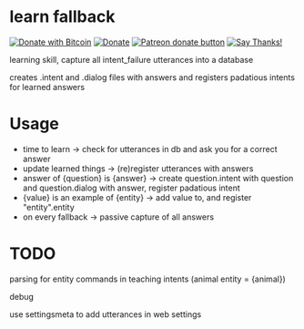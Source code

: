 # learn fallback
[![Donate with Bitcoin](https://en.cryptobadges.io/badge/micro/1QJNhKM8tVv62XSUrST2vnaMXh5ADSyYP8)](https://en.cryptobadges.io/donate/1QJNhKM8tVv62XSUrST2vnaMXh5ADSyYP8)
[![Donate](https://img.shields.io/badge/Donate-PayPal-green.svg)](https://paypal.me/jarbasai)
<span class="badge-patreon"><a href="https://www.patreon.com/jarbasAI" title="Donate to this project using Patreon"><img src="https://img.shields.io/badge/patreon-donate-yellow.svg" alt="Patreon donate button" /></a></span>
[![Say Thanks!](https://img.shields.io/badge/Say%20Thanks-!-1EAEDB.svg)](https://saythanks.io/to/JarbasAl)

learning skill, capture all intent_failure utterances into a database


creates .intent and .dialog files with answers and registers padatious intents for learned answers


# Usage

- time to learn -> check for utterances in db and ask you for a correct answer
- update learned things -> (re)register utterances with answers
- answer of {question} is {answer} -> create question.intent with question and question.dialog with answer, register padatious intent
- {value} is an example of {entity} -> add value to, and register "entity".entity
- on every fallback -> passive capture of all answers

# TODO


parsing for entity commands in teaching intents (animal entity = {animal})


debug


use settingsmeta to add utterances in web settings


